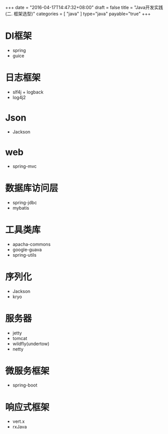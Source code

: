 +++
date = "2016-04-17T14:47:32+08:00"
draft = false
title = "Java开发实践(二. 框架选型)"
categories = [ "java" ]
type="java"
payable="true"
+++

# DI框架
* spring
* guice

# 日志框架
* slf4j + logback
* log4j2

# Json
* Jackson

# web
* spring-mvc

# 数据库访问层
* spring-jdbc
* mybatis

# 工具类库
* apacha-commons
* google-guava
* spring-utils

# 序列化
* Jackson
* kryo

# 服务器
* jetty
* tomcat
* wildfly(undertow)
* netty

# 微服务框架
* spring-boot

# 响应式框架
* vert.x
* rxJava
